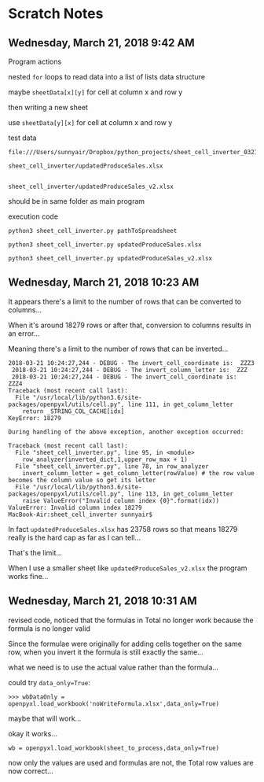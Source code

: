 # Scratch Notes

## Wednesday, March 21, 2018 9:42 AM

Program actions

nested `for` loops to read data into a list of lists data structure

maybe `sheetData[x][y]` for cell at column x and row y

then writing a new sheet

use `sheetData[y][x]` for cell at column x and row y

test data

	file:///Users/sunnyair/Dropbox/python_projects/sheet_cell_inverter_032118_1/sheet_cell_inverter/updatedProduceSales.xlsx

	sheet_cell_inverter/updatedProduceSales.xlsx


	sheet_cell_inverter/updatedProduceSales_v2.xlsx

should be in same folder as main program

execution code

	python3 sheet_cell_inverter.py pathToSpreadsheet

	python3 sheet_cell_inverter.py updatedProduceSales.xlsx

	python3 sheet_cell_inverter.py updatedProduceSales_v2.xlsx

## Wednesday, March 21, 2018 10:23 AM

It appears there's a limit to the number of rows that can be converted to columns...  

When it's around 18279 rows or after that, conversion to columns results in an error...

Meaning there's a limit to the number of rows that can be inverted...

	2018-03-21 10:24:27,244 - DEBUG - The invert_cell_coordinate is:  ZZZ3
	 2018-03-21 10:24:27,244 - DEBUG - The invert_column_letter is:  ZZZ
	 2018-03-21 10:24:27,244 - DEBUG - The invert_cell_coordinate is:  ZZZ4
	Traceback (most recent call last):
	  File "/usr/local/lib/python3.6/site-packages/openpyxl/utils/cell.py", line 111, in get_column_letter
	    return _STRING_COL_CACHE[idx]
	KeyError: 18279

	During handling of the above exception, another exception occurred:

	Traceback (most recent call last):
	  File "sheet_cell_inverter.py", line 95, in <module>
	    row_analyzer(inverted_dict,1,upper_row_max + 1)
	  File "sheet_cell_inverter.py", line 78, in row_analyzer
	    invert_column_letter = get_column_letter(rowValue) # the row value becomes the column value so get its letter
	  File "/usr/local/lib/python3.6/site-packages/openpyxl/utils/cell.py", line 113, in get_column_letter
	    raise ValueError("Invalid column index {0}".format(idx))
	ValueError: Invalid column index 18279
	MacBook-Air:sheet_cell_inverter sunnyair$

In fact `updatedProduceSales.xlsx` has 23758 rows so that means 18279 really is the hard cap as far as I can tell...

That's the limit...

When I use a smaller sheet like `updatedProduceSales_v2.xlsx` the program works fine...

## Wednesday, March 21, 2018 10:31 AM

revised code, noticed that the formulas in Total no longer work because the formula is no longer valid

Since the formulae were originally for adding cells together on the same row, when you invert it the formula is still exactly the same...

what we need is to use the actual value rather than the formula...

could try `data_only=True`:

	>>> wbDataOnly = openpyxl.load_workbook('noWriteFormula.xlsx',data_only=True)

maybe that will work...

okay it works...

	wb = openpyxl.load_workbook(sheet_to_process,data_only=True)

now only the values are used and formulas are not, the Total row values are now correct...

